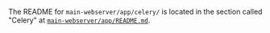 The README for `main-webserver/app/celery/` is located in the section called "Celery" at [`main-webserver/app/README.md`](../README.md#celery).
